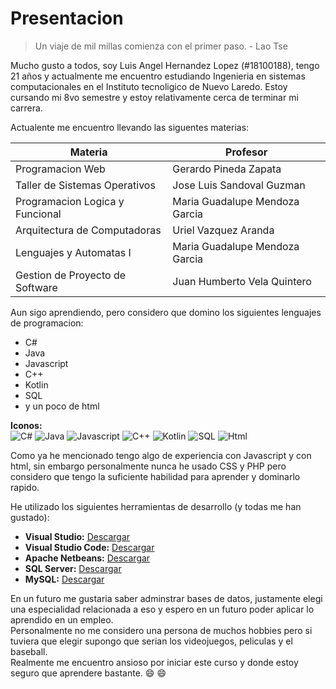 # Presentacion  

> Un viaje de mil millas comienza con el primer paso. - Lao Tse  

Mucho gusto a todos, soy Luis Angel Hernandez Lopez (#18100188), tengo 21 años y actualmente me encuentro estudiando Ingenieria en sistemas computacionales en el Instituto
tecnoligico de Nuevo Laredo. Estoy cursando mi 8vo semestre y estoy relativamente cerca de terminar mi carrera.  

Actualente me encuentro llevando las siguentes materias:  

| Materia  | Profesor  |
|---|---|
| Programacion Web | Gerardo Pineda Zapata  |
| Taller de Sistemas Operativos  | Jose Luis Sandoval Guzman  |
| Programacion Logica y Funcional |  Maria Guadalupe Mendoza Garcia |
| Arquitectura de Computadoras | Uriel Vazquez Aranda |
| Lenguajes y Automatas I  |  Maria Guadalupe Mendoza Garcia |
| Gestion de Proyecto de Software  | Juan Humberto Vela Quintero  |   

Aun sigo aprendiendo, pero considero que domino los siguientes lenguajes de programacion:  
- C#
- Java 
- Javascript
- C++
- Kotlin
- SQL
- y un poco de html   

**Iconos:**  
![C#](https://media.bitdegree.org/storage/media/images/2020/02/c-vs-c-c-4-300x270.png)
![Java](https://i.blogs.es/e7b69c/java_logo/1366_2000.png)
![Javascript](https://www.cursoselearning.com/wp-content/uploads/2015/04/Programacion-Javascript.jpg)
![C++](https://emiliopm.com/wp-content/uploads/2018/10/cursoCIntermedio.png)
![Kotlin](https://codigoonclick.com/wp-content/uploads/2018/03/kotlin-con-android-caracteristicas.jpeg)
![SQL](https://lenguajesdeprogramacion.net/wp-content/uploads/2018/08/SQL-lenguaje-de-programacion-logo.png)
![Html](https://upload.wikimedia.org/wikipedia/commons/thumb/e/e4/HTML_logo.png/250px-HTML_logo.png)   

Como ya he mencionado tengo algo de experiencia con Javascript y con html, sin embargo personalmente nunca he usado CSS y PHP pero considero que tengo la suficiente
habilidad para aprender y dominarlo rapido.  

He utilizado los siguientes herramientas de desarrollo (y todas me han gustado):  
- **Visual Studio:** [Descargar](https://visualstudio.microsoft.com/es/downloads/)
- **Visual Studio Code:** [Descargar](https://code.visualstudio.com)
- **Apache Netbeans:** [Descargar](https://netbeans.apache.org/download/index.html)
- **SQL Server:** [Descargar](https://www.microsoft.com/es-mx/sql-server/sql-server-downloads?SilentAuth=1&wa=wsignin1.0)
- **MySQL:** [Descargar](https://www.mysql.com/downloads/)  

En un futuro me gustaria saber adminstrar bases de datos, justamente elegi una especialidad relacionada a eso y espero en un futuro poder aplicar lo aprendido en un empleo.  
Personalmente no me considero una persona de muchos hobbies pero si tuviera que elegir supongo que serian los videojuegos, peliculas y el baseball.  
Realmente me encuentro ansioso por iniciar este curso y donde estoy seguro que aprendere bastante. :smile: :smile:
